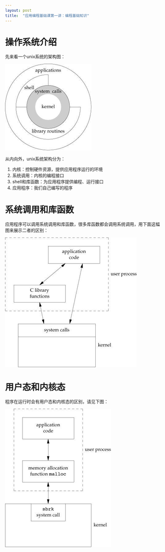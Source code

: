 ```yaml
---
layout: post
title:  "应用编程基础课第一讲：编程基础知识"
---
```


# 操作系统介绍

先来看一个unix系统的架构图：

![arch-of-unix](https://github.com/ligang1109/ligang1109.github.io/blob/master/images/2018-09-14/arch-of-unix.jpg?raw=true)

从内向外，unix系统架构分为：

1. 内核：控制硬件资源，提供应用程序运行的环境
1. 系统调用：内核的编程接口
1. shell和库函数：为应用程序提供编程、运行接口
1. 应用程序：我们自己编写的程序

# 系统调用和库函数

应用程序可以调用系统调用和库函数，很多库函数都会调用系统调用，用下面这幅图来展示二者的区别：

![lib-syscall](https://github.com/ligang1109/ligang1109.github.io/blob/master/images/2018-09-14/lib-syscall.jpg?raw=true)

# 用户态和内核态

程序在运行时会有用户态和内核态的区别，请见下图：

![user-kernel](https://github.com/ligang1109/ligang1109.github.io/blob/master/images/2018-09-14/user-kernel.jpg?raw=true)
